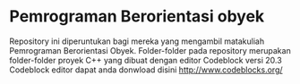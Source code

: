# Pemrograman Berorientasi obyek

Repository ini diperuntukan bagi mereka yang mengambil matakuliah Pemrograman Berorientasi Obyek. 
Folder-folder pada repository merupakan folder-folder proyek C++ yang dibuat dengan editor Codeblock versi 20.3
Codeblock editor dapat anda donwload disini http://www.codeblocks.org/
